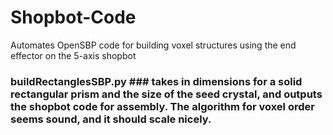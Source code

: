 # Shopbot-Code
Automates OpenSBP code for building voxel structures using the end effector on the 5-axis shopbot



### buildRectanglesSBP.py ### takes in dimensions for a solid rectangular prism and the size of the seed crystal, and outputs the shopbot code for assembly. The algorithm for voxel order seems sound, and it should scale nicely. 
